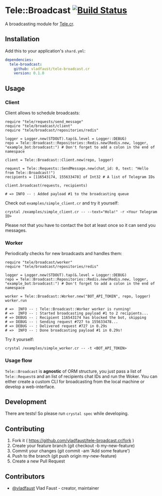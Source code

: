 # Tele::Broadcast [![Build Status](https://travis-ci.org/vladfaust/tele-broadcast.cr.svg?branch=master)](https://travis-ci.org/vladfaust/tele-broadcast.cr)

A broadcasting module for [Tele.cr](https://github.com/vladfaust/tele.cr).

## Installation

Add this to your application's `shard.yml`:

```yaml
dependencies:
  tele-broadcast:
    github: vladfaust/tele-broadcast.cr
    version: 0.1.0
```

## Usage

### Client

Client allows to schedule broadcasts:

```crystal
require "tele/requests/send_message"
require "tele/broadcast/client"
require "tele/broadcast/repositories/redis"

logger = Logger.new(STDOUT).tap(&.level = Logger::DEBUG)
repo = Tele::Broadcast::Repositories::Redis.new(Redis.new, logger, "example_bot:broadcast:") # Don't forget to add a colon in the end of namespace

client = Tele::Broadcast::Client.new(repo, logger)

request = Tele::Requests::SendMessage.new(chat_id: 0, text: "Hello from Tele::Broadcast!")
recipients = [116543174, 155633478] of Int32 # A list of Telegram IDs

client.broadcast(requests, recipients)

# => INFO -- : Added payload #1 to the broadcasting queue
```

Check out `examples/simple_client.cr` and try it yourself:

```shell
crystal /examples/simple_client.cr -- --text="Hola!" -r <Your Telegram ID>
```

Please not that you have to contact the bot at least once so it can send you messages.

### Worker

Periodically checks for new broadcasts and handles them:

```crystal
require "tele/broadcast/worker"
require "tele/broadcast/repositories/redis"

logger = Logger.new(STDOUT).tap(&.level = Logger::DEBUG)
repo = Tele::Broadcast::Repositories::Redis.new(Redis.new, logger, "example_bot:broadcast:") # Don't forget to add a colon in the end of namespace

worker = Tele::Broadcast::Worker.new("BOT_API_TOKEN", repo, logger)
worker.run

# =>  INFO -- : Tele::Broadcast::Worker worker is running!
# =>  INFO -- : Started broadcasting payload #1 to 2 recipients...
# => DEBUG -- : Recipient 116543174 has blocked the bot, skipping
# => DEBUG -- : Sending request #727 to 155633478...
# => DEBUG -- : Delivered request #727 in 0.29s
# =>  INFO -- : Done broadcasting payload #1 in 0.29s!
```

Try it yourself:

```shell
crystal /examples/simple_worker.cr -- -t <BOT_API_TOKEN>
```

### Usage flow

`Tele::Broadcast` is **agnostic** of ORM structure, you just pass a list of `Tele::Request`s and an list of recipients chat IDs and run the Woker. You can either create a custom CLI for broadcasting from the local machine or develop a web-interface.

## Development

There are tests! So please run `crystal spec` while developing.

## Contributing

1. Fork it ( https://github.com/vladfaust/tele-broadcast.cr/fork )
2. Create your feature branch (git checkout -b my-new-feature)
3. Commit your changes (git commit -am 'Add some feature')
4. Push to the branch (git push origin my-new-feature)
5. Create a new Pull Request

## Contributors

- [@vladfaust](https://github.com/vladfaust) Vlad Faust - creator, maintainer
